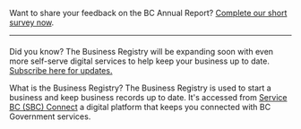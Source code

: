Want to share your feedback on the BC Annual Report? <a href="https://forms.gle/5niYLfjrymAqbLpr9" target="_blank">Complete our short survey now</a>.

<hr style="margin: 0 0 20px 0;" />

Did you know? The Business Registry will be expanding soon with even more self-serve digital services to help keep your business up to date. [Subscribe here for updates.](https://www2.gov.bc.ca/gov/content/employment-business/business/managing-a-business/permits-licences/news-updates/modernization)

What is the Business Registry? The Business Registry is used to start a business and keep business records up to date. It's accessed from  [Service BC (SBC) Connect](https://www.bcregistry.gov.bc.ca) a digital platform that keeps you connected with BC Government services.